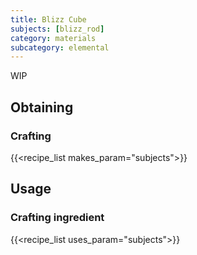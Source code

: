 ```yaml
---
title: Blizz Cube
subjects: [blizz_rod]
category: materials
subcategory: elemental
---
```


WIP

Obtaining
---------

### Crafting
{{<recipe_list makes_param="subjects">}}

Usage
-----

### Crafting ingredient
{{<recipe_list uses_param="subjects">}}